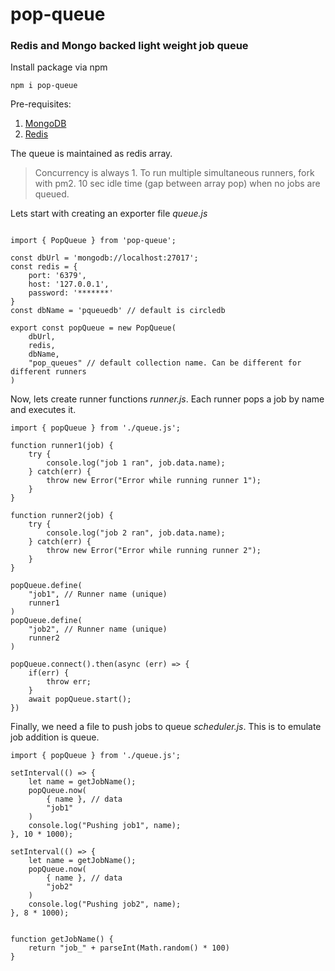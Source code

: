 
# pop-queue

### Redis and Mongo backed light weight job queue
Install package via npm
```
npm i pop-queue
```

Pre-requisites:
1. [MongoDB](https://docs.mongodb.com/v4.0/installation/)
2. [Redis](https://redis.io/download)

The queue is maintained as redis array.
> Concurrency is always 1. To run multiple simultaneous runners, fork with pm2.
> 10 sec idle time (gap between array pop) when no jobs are queued.

Lets start with creating an exporter file *queue.js*
```

import { PopQueue } from 'pop-queue';

const dbUrl = 'mongodb://localhost:27017';
const redis = {
	port: '6379',
	host: '127.0.0.1',
	password: '*******'
}
const dbName = 'pqueuedb' // default is circledb

export const popQueue = new PopQueue(
	dbUrl,
	redis,
	dbName,
	"pop_queues" // default collection name. Can be different for different runners
)

```

Now, lets create runner functions  *runner.js*. Each runner pops a job by name and executes it.

```
import { popQueue } from './queue.js';

function runner1(job) {
	try {
		console.log("job 1 ran", job.data.name);
	} catch(err) {
		throw new Error("Error while running runner 1");
	}
}

function runner2(job) {
	try {
		console.log("job 2 ran", job.data.name);
	} catch(err) {
		throw new Error("Error while running runner 2");
	}
}

popQueue.define(
	"job1", // Runner name (unique)
	runner1
)
popQueue.define(
	"job2", // Runner name (unique)
	runner2
)

popQueue.connect().then(async (err) => {
	if(err) {
		throw err;
	}
	await popQueue.start();
})

```

Finally, we need a file to push jobs to queue *scheduler.js*. This is to emulate job addition is queue.

```
import { popQueue } from './queue.js';

setInterval(() => {
    let name = getJobName();
	popQueue.now(
		{ name }, // data
		"job1"
	)
    console.log("Pushing job1", name);
}, 10 * 1000);

setInterval(() => {
    let name = getJobName();
	popQueue.now(
		{ name }, // data
		"job2"
	)
    console.log("Pushing job2", name);
}, 8 * 1000);


function getJobName() {
    return "job_" + parseInt(Math.random() * 100)
}

```